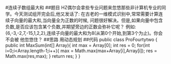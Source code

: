#连续子数组最大和
##题目
HZ偶尔会拿些专业问题来忽悠那些非计算机专业的同学。今天测试组开完会后,他又发话了:
在古老的一维模式识别中,常常需要计算连续子向量的最大和,当向量全为正数的时候,
问题很好解决。但是,如果向量中包含负数,是否应该包含某个负数,并期望旁边的正数会弥补它呢？
例如:{6,-3,-2,7,-15,1,2,2},连续子向量的最大和为8(从第0个开始,到第3个为止)。你会不会被
他忽悠住？
##思路
用动态规划
##代码
       public class ProFourtytwo {
           public int MaxSum(int[] Array){
               int max = Array[0];
               int res = 0;
               for(int i=0;i<Array.length-1;i++){
                   max = Math.max(max+Array[i],Array[i]);
                   res = Math.max(res,max);
               }
               return res;
           }
       }
